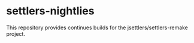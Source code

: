 # settlers-nightlies
This repository provides continues builds for the jsettlers/settlers-remake project.
